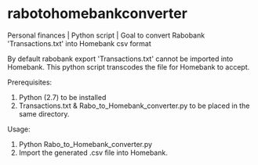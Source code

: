 # rabotohomebankconverter
Personal finances | Python script | Goal to convert Rabobank 'Transactions.txt' into Homebank csv format

By default rabobank export 'Transactions.txt' cannot be imported into Homebank. This python script transcodes the file for Homebank to accept. 

Prerequisites: 

1. Python (2.7) to be installed
2. Transactions.txt & Rabo_to_Homebank_converter.py to be placed in the same directory. 

Usage:
1. Python Rabo_to_Homebank_converter.py
2. Import the generated .csv file into Homebank. 
